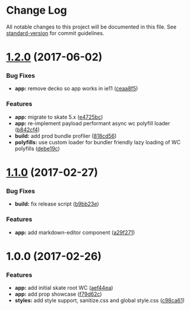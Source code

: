 # Change Log

All notable changes to this project will be documented in this file. See [standard-version](https://github.com/conventional-changelog/standard-version) for commit guidelines.

<a name="1.2.0"></a>
# [1.2.0](https://www.github.com/Hotell/skate-starter/compare/v1.1.0...v1.2.0) (2017-06-02)


### Bug Fixes

* **app:** remove decko so app works in ie11 ([ceaa8f5](https://www.github.com/Hotell/skate-starter/commit/ceaa8f5))


### Features

* **app:** migrate to skate 5.x ([e4725bc](https://www.github.com/Hotell/skate-starter/commit/e4725bc))
* **app:** re-implement payload performant async wc polyfill loader ([b842cf4](https://www.github.com/Hotell/skate-starter/commit/b842cf4))
* **build:** add prod bundle profiler ([818cd56](https://www.github.com/Hotell/skate-starter/commit/818cd56))
* **polyfills:** use custom loader for bundler friendly lazy loading of WC polyfills ([debe19c](https://www.github.com/Hotell/skate-starter/commit/debe19c))



<a name="1.1.0"></a>
# [1.1.0](https://www.github.com/Hotell/skate-starter/compare/v1.0.0...v1.1.0) (2017-02-27)


### Bug Fixes

* **build:** fix release script ([b9bb23e](https://www.github.com/Hotell/skate-starter/commit/b9bb23e))


### Features

* **app:** add markdown-editor component ([a29f271](https://www.github.com/Hotell/skate-starter/commit/a29f271))



<a name="1.0.0"></a>
# 1.0.0 (2017-02-26)


### Features

* **app:** add initial skate root WC ([aef44ea](https://www.github.com/Hotell/skate-starter/commit/aef44ea))
* **app:** add prop showcase ([f79d62c](https://www.github.com/Hotell/skate-starter/commit/f79d62c))
* **styles:** add style support, sanitize.css and global style.css ([c98ca61](https://www.github.com/Hotell/skate-starter/commit/c98ca61))
